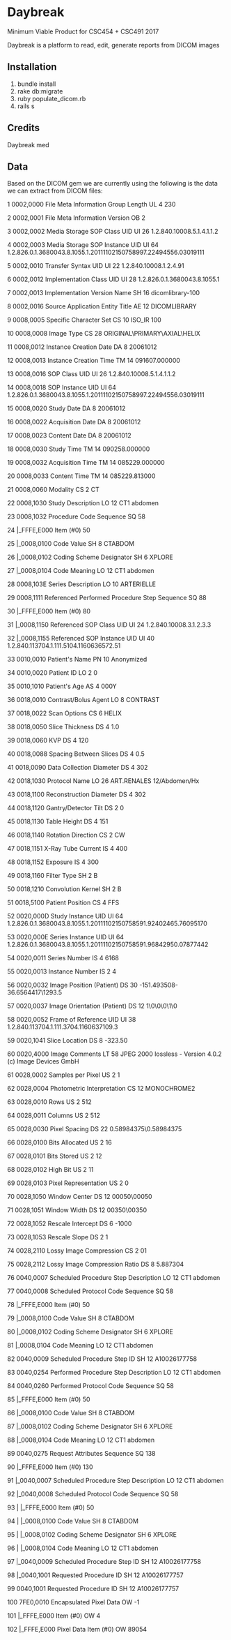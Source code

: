 # Daybreak
Minimum Viable Product for CSC454 + CSC491 2017

Daybreak is a platform to read, edit, generate reports from DICOM images
## Installation
1. bundle install
2. rake db:migrate
3. ruby populate_dicom.rb
4. rails s


## Credits
Daybreak med
## Data
Based on the DICOM gem we are currently using the following is the data we can extract from DICOM files:

 1 0002,0000         File Meta Information Group Length           UL     4 230 
 
 2 0002,0001         File Meta Information Version                OB     2 
 
 3 0002,0002         Media Storage SOP Class UID                  UI    26 1.2.840.10008.5.1.4.1.1.2 
 
 4 0002,0003         Media Storage SOP Instance UID               UI    64  1.2.826.0.1.3680043.8.1055.1.20111102150758997.22494556.03019111
 
 5 0002,0010         Transfer Syntax UID                          UI    22 1.2.840.10008.1.2.4.91
 
 6 0002,0012         Implementation Class UID                     UI    28 1.2.826.0.1.3680043.8.1055.1
 
 7 0002,0013         Implementation Version Name                  SH    16 dicomlibrary-100
 
 8 0002,0016         Source Application Entity Title              AE    12 DICOMLIBRARY
 
 9 0008,0005         Specific Character Set                       CS    10 ISO_IR 100
 
 10 0008,0008         Image Type                                   CS    28 ORIGINAL\PRIMARY\AXIAL\HELIX
 
 11 0008,0012         Instance Creation Date                       DA     8 20061012
 
 12 0008,0013         Instance Creation Time                       TM    14 091607.000000
 
 13 0008,0016         SOP Class UID                                UI    26 1.2.840.10008.5.1.4.1.1.2
 
 14 0008,0018         SOP Instance UID                             UI    64 1.2.826.0.1.3680043.8.1055.1.20111102150758997.22494556.03019111
 
 15 0008,0020         Study Date                                   DA     8 20061012
 
 16 0008,0022         Acquisition Date                             DA     8 20061012
 
 17 0008,0023         Content Date                                 DA     8 20061012
 
 18 0008,0030         Study Time                                   TM    14 090258.000000
 
 19 0008,0032         Acquisition Time                             TM    14 085229.000000
 
 20 0008,0033         Content Time                                 TM    14 085229.813000
 
 21 0008,0060         Modality                                     CS     2 CT
 
 22 0008,1030         Study Description                            LO    12 CT1 abdomen
 
 23 0008,1032         Procedure Code Sequence                      SQ    58 
 
 24 |_FFFE,E000       Item (#0)                                          50 
 
 25   |_0008,0100     Code Value                                   SH     8 CTABDOM
 
 26   |_0008,0102     Coding Scheme Designator                     SH     6 XPLORE
 
 27   |_0008,0104     Code Meaning                                 LO    12 CT1 abdomen
 
 28 0008,103E         Series Description                           LO    10 ARTERIELLE
 
 29 0008,1111         Referenced Performed Procedure Step Sequence SQ    88 
 
 30 |_FFFE,E000       Item (#0)                                          80 
 
 31   |_0008,1150     Referenced SOP Class UID                     UI    24 1.2.840.10008.3.1.2.3.3
 
 32   |_0008,1155     Referenced SOP Instance UID                  UI    40 1.2.840.113704.1.111.5104.1160636572.51
 
 33 0010,0010         Patient's Name                               PN    10 Anonymized
 
 34 0010,0020         Patient ID                                   LO     2 0
 
 35 0010,1010         Patient's Age                                AS     4 000Y
 
 36 0018,0010         Contrast/Bolus Agent                         LO     8 CONTRAST
 
 37 0018,0022         Scan Options                                 CS     6 HELIX
 
 38 0018,0050         Slice Thickness                              DS     4 1.0
 
 39 0018,0060         KVP                                          DS     4 120
 
 40 0018,0088         Spacing Between Slices                       DS     4 0.5
 
 41 0018,0090         Data Collection Diameter                     DS     4 302
 
 42 0018,1030         Protocol Name                                LO    26 ART.RENALES 12/Abdomen/Hx
 
 43 0018,1100         Reconstruction Diameter                      DS     4 302
 
 44 0018,1120         Gantry/Detector Tilt                         DS     2 0
 
 45 0018,1130         Table Height                                 DS     4 151
 
 46 0018,1140         Rotation Direction                           CS     2 CW
 
 47 0018,1151         X-Ray Tube Current                           IS     4 400
 
 48 0018,1152         Exposure                                     IS     4 300
 
 49 0018,1160         Filter Type                                  SH     2 B
 
 50 0018,1210         Convolution Kernel                           SH     2 B
 
 51 0018,5100         Patient Position                             CS     4 FFS
 
 52 0020,000D         Study Instance UID                           UI    64 1.2.826.0.1.3680043.8.1055.1.20111102150758591.92402465.76095170
 
 53 0020,000E         Series Instance UID                          UI    64 1.2.826.0.1.3680043.8.1055.1.20111102150758591.96842950.07877442
 
 54 0020,0011         Series Number                                IS     4 6168
 
 55 0020,0013         Instance Number                              IS     2 4
 
 56 0020,0032         Image Position (Patient)                     DS    30 -151.493508\-36.6564417\1293.5
 
 57 0020,0037         Image Orientation (Patient)                  DS    12 1\0\0\0\1\0
 
 58 0020,0052         Frame of Reference UID                       UI    38 1.2.840.113704.1.111.3704.1160637109.3
 
 59 0020,1041         Slice Location                               DS     8 -323.50
 
 60 0020,4000         Image Comments                               LT    58 JPEG 2000 lossless - Version 4.0.2 (c) Image Devices GmbH
 
 61 0028,0002         Samples per Pixel                            US     2 1
 
 62 0028,0004         Photometric Interpretation                   CS    12 MONOCHROME2
 
 63 0028,0010         Rows                                         US     2 512
 
 64 0028,0011         Columns                                      US     2 512
 
 65 0028,0030         Pixel Spacing                                DS    22 0.58984375\0.58984375
 
 66 0028,0100         Bits Allocated                               US     2 16
 
 67 0028,0101         Bits Stored                                  US     2 12
 
 68 0028,0102         High Bit                                     US     2 11
 
 69 0028,0103         Pixel Representation                         US     2 0
 
 70 0028,1050         Window Center                                DS    12 00050\00050
 
 71 0028,1051         Window Width                                 DS    12 00350\00350
 
 72 0028,1052         Rescale Intercept                            DS     6 -1000
 
 73 0028,1053         Rescale Slope                                DS     2 1
 
 74 0028,2110         Lossy Image Compression                      CS     2 01
 
 75 0028,2112         Lossy Image Compression Ratio                DS     8 5.887304
 
 76 0040,0007         Scheduled Procedure Step Description         LO    12 CT1 abdomen
 
 77 0040,0008         Scheduled Protocol Code Sequence             SQ    58 
 
 78 |_FFFE,E000       Item (#0)                                          50 
 
 79   |_0008,0100     Code Value                                   SH     8 CTABDOM
 
 80   |_0008,0102     Coding Scheme Designator                     SH     6 XPLORE
 
 81   |_0008,0104     Code Meaning                                 LO    12 CT1 abdomen
 
 82 0040,0009         Scheduled Procedure Step ID                  SH    12 A10026177758
 
 83 0040,0254         Performed Procedure Step Description         LO    12 CT1 abdomen
 
 84 0040,0260         Performed Protocol Code Sequence             SQ    58 
 
 85 |_FFFE,E000       Item (#0)                                          50 
 
 86   |_0008,0100     Code Value                                   SH     8 CTABDOM
 
 87   |_0008,0102     Coding Scheme Designator                     SH     6 XPLORE
 
 88   |_0008,0104     Code Meaning                                 LO    12 CT1 abdomen
 
 89 0040,0275         Request Attributes Sequence                  SQ   138 
 
 90 |_FFFE,E000       Item (#0)                                         130 
 
 91   |_0040,0007     Scheduled Procedure Step Description         LO    12 CT1 abdomen
 
 92   |_0040,0008     Scheduled Protocol Code Sequence             SQ    58 
 
 93   | |_FFFE,E000   Item (#0)                                          50 
 
 94   |   |_0008,0100 Code Value                                   SH     8 CTABDOM
 
 95   |   |_0008,0102 Coding Scheme Designator                     SH     6 XPLORE
 
 96   |   |_0008,0104 Code Meaning                                 LO    12 CT1 abdomen
 
 97   |_0040,0009     Scheduled Procedure Step ID                  SH    12 A10026177758
 
 98   |_0040,1001     Requested Procedure ID                       SH    12 A10026177757
 
 99 0040,1001         Requested Procedure ID                       SH    12 A10026177757

100 7FE0,0010         Encapsulated Pixel Data                      OW    -1 

101 |_FFFE,E000       Item (#0)                                    OW     4 

102   |_FFFE,E000     Pixel Data Item (#0)                         OW 89054 

